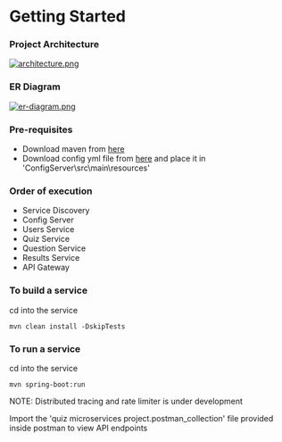 
# Getting Started

### Project Architecture
[![architecture.png](https://i.postimg.cc/59qcvbHz/architecture.png)](https://postimg.cc/DmZY3VPf)

### ER Diagram
[![er-diagram.png](https://i.postimg.cc/ncmXLBXp/er-diagram.png)](https://postimg.cc/9rWm84Pn)

### Pre-requisites
- Download maven from [here](https://maven.apache.org/download.cgi?.)
- Download config yml file from [here](https://www.mediafire.com/file/pxm071if69om5p5/application.yml/file) and place it in 'ConfigServer\src\main\resources'

### Order of execution
- Service Discovery
- Config Server
- Users Service
- Quiz Service
- Question Service
- Results Service
- API Gateway

### To build a service
cd into the service
```
mvn clean install -DskipTests
```

### To run a service
cd into the service
```
mvn spring-boot:run
```

NOTE: Distributed tracing and rate limiter is under development

Import the 'quiz microservices project.postman_collection' file provided inside postman to view API endpoints
